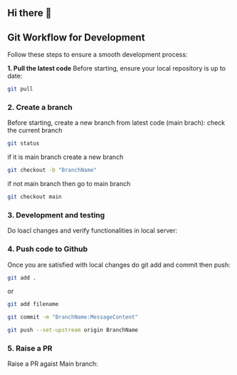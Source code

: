## Hi there 👋

<!--
**webtechnologyworld/webtechnologyworld** is a ✨ _special_ ✨ repository because its `README.md` (this file) appears on your GitHub profile.

Here are some ideas to get you started:

- 🔭 I’m currently working on ...
- 🌱 I’m currently learning ...
- 👯 I’m looking to collaborate on ...
- 🤔 I’m looking for help with ...
- 💬 Ask me about ...
- 📫 How to reach me: ...
- 😄 Pronouns: ...
- ⚡ Fun fact: ...
-->
## Git Workflow for Development

Follow these steps to ensure a smooth development process:

**1. Pull the latest code**
Before starting, ensure your local repository is up to date:

```sh
git pull
```

### **2. Create a branch**
Before starting, create a new branch from latest code (main brach):
check the current branch

```sh
git status 
```
if it is main branch create a new branch
```sh
git checkout -b "BranchName"
```
if not main branch then go to main branch 

```sh
git checkout main
```

### **3. Development and testing**
Do loacl changes and verify functionalities in local server:

### **4. Push code to Github**
Once you are satisfied with local changes do git add and commit then push:

```sh
git add .
```
or
```sh
git add filename
```
```sh
git commit -m "BranchName:MessageContent"
```
```sh
git push --set-upstream origin BranchName
```
### **5. Raise a PR**
Raise a PR agaist Main branch:

